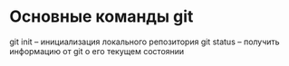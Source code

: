 # Основные команды git

git init – инициализация локального репозитория
git status – получить информацию от git о его текущем состоянии